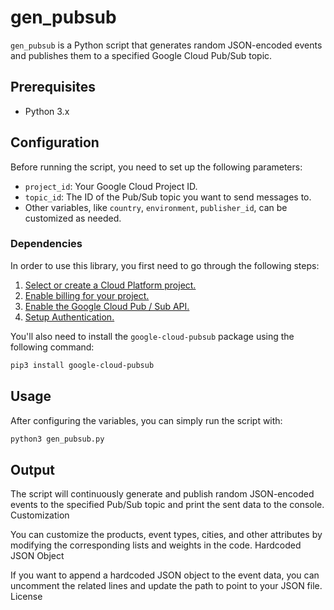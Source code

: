 # gen_pubsub

`gen_pubsub` is a Python script that generates random JSON-encoded events and publishes them to a specified Google Cloud Pub/Sub topic.

## Prerequisites

- Python 3.x

## Configuration

Before running the script, you need to set up the following parameters:

- `project_id`: Your Google Cloud Project ID.
- `topic_id`: The ID of the Pub/Sub topic you want to send messages to.
- Other variables, like `country`, `environment`, `publisher_id`, can be customized as needed.

### Dependencies

In order to use this library, you first need to go through the following steps:

1. [Select or create a Cloud Platform project.](https://console.cloud.google.com/project)
2. [Enable billing for your project.](https://cloud.google.com/billing/docs/how-to/modify-project#enable_billing_for_a_project)
3. [Enable the Google Cloud Pub / Sub API.](https://cloud.google.com/pubsub)
4. [Setup Authentication.](https://googleapis.dev/python/google-api-core/latest/auth.html)

You'll also need to install the `google-cloud-pubsub` package using the following command:

```bash
pip3 install google-cloud-pubsub
```

## Usage

After configuring the variables, you can simply run the script with:

```bash
python3 gen_pubsub.py
```

## Output

The script will continuously generate and publish random JSON-encoded events to the specified Pub/Sub topic and print the sent data to the console.
Customization

You can customize the products, event types, cities, and other attributes by modifying the corresponding lists and weights in the code.
Hardcoded JSON Object

If you want to append a hardcoded JSON object to the event data, you can uncomment the related lines and update the path to point to your JSON file.
License
